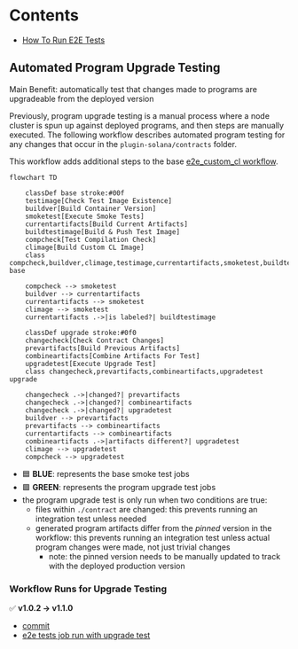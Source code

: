 # Contents

- [How To Run E2E Tests](../docs/RunningE2eTests.md)

## Automated Program Upgrade Testing

Main Benefit: automatically test that changes made to programs are upgradeable from the deployed version

Previously, program upgrade testing is a manual process where a node cluster is spun up against deployed programs,
and then steps are manually executed. The following workflow describes automated program testing for any changes
that occur in the `plugin-solana/contracts` folder.

This workflow adds additional steps to the base [e2e_custom_cl workflow](https://github.com/goplugin/plugin-solana/blob/develop/.github/workflows/e2e_custom_cl.yml).

```mermaid
flowchart TD
    
    classDef base stroke:#00f
    testimage[Check Test Image Existence]
    buildver[Build Container Version]
    smoketest[Execute Smoke Tests]
    currentartifacts[Build Current Artifacts]
    buildtestimage[Build & Push Test Image]
    compcheck[Test Compilation Check]
    climage[Build Custom CL Image]
    class compcheck,buildver,climage,testimage,currentartifacts,smoketest,buildtestimage base

    compcheck --> smoketest
    buildver --> currentartifacts
    currentartifacts --> smoketest
    climage --> smoketest
    currentartifacts .->|is labeled?| buildtestimage

    classDef upgrade stroke:#0f0
    changecheck[Check Contract Changes]
    prevartifacts[Build Previous Artifacts]
    combineartifacts[Combine Artifacts For Test]
    upgradetest[Execute Upgrade Test]
    class changecheck,prevartifacts,combineartifacts,upgradetest upgrade

    changecheck .->|changed?| prevartifacts
    changecheck .->|changed?| combineartifacts
    changecheck .->|changed?| upgradetest
    buildver --> prevartifacts
    prevartifacts --> combineartifacts
    currentartifacts --> combineartifacts
    combineartifacts .->|artifacts different?| upgradetest
    climage --> upgradetest
    compcheck --> upgradetest
```

- 🟦 **BLUE**: represents the base smoke test jobs
- 🟩 **GREEN**: represents the program upgrade test jobs
- the program upgrade test is only run when two conditions are true:
  - files within `./contract` are changed: this prevents running an integration test unless needed
  - generated program artifacts differ from the *pinned* version in the workflow: this prevents running an integration test unless actual program changes were made, not just trivial changes
    - note: the pinned version needs to be manually updated to track with the deployed production version

### Workflow Runs for Upgrade Testing

✅ **v1.0.2 -> v1.1.0**

- [commit](https://github.com/goplugin/plugin-solana/pull/811/commits/0699d595e373e4a3d781b3249f38dda0087421dc)
- [e2e tests job run with upgrade test](https://github.com/goplugin/plugin-solana/actions/runs/10292293982/job/28486398103?pr=811)
